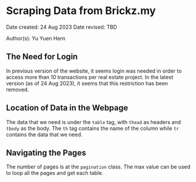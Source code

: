 # Scraping Data from Brickz.my

Date created: 24 Aug 2023
Date revised: TBD

Author(s): Yu Yuen Hern

## The Need for Login
In previous version of the website, it seems login was needed in order to access more than 10 transactions per real estate project. In the latest version (as of 24 Aug 2023), it seems that this restriction has been removed.

## Location of Data in the Webpage
The data that we need is under the `table` tag, with `thead` as headers and `tbody` as the body. The `th` tag contains the name of the column while `tr` contains the data that we need.

## Navigating the Pages
The number of pages is at the `pagination` class. The max value can be used to loop all the pages and get each table.
